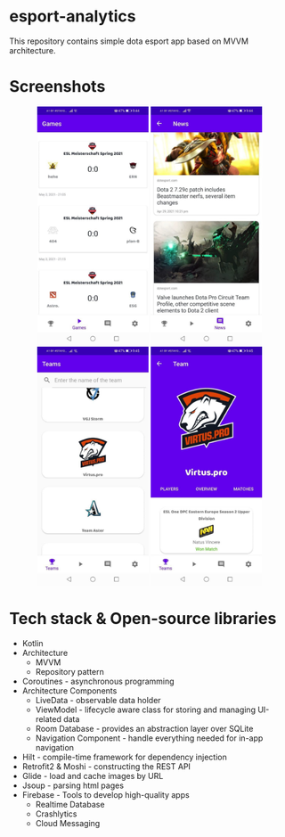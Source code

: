 # esport-analytics

This repository contains simple dota esport app based on MVVM architecture.

# Screenshots

<p align="center">
  <img src="https://github.com/pavlinz/esport-analytics/blob/master/screenshots/1.jpg" width="200" title="Match Details" alt="Match Details">
  <img src="https://github.com/pavlinz/esport-analytics/blob/master/screenshots/2.jpg" width="200" title="Favored Matches" alt="Favored Matches">
  <img src="https://github.com/pavlinz/esport-analytics/blob/master/screenshots/3.jpg" width="200" title="Matches" alt="Matches">
  <img src="https://github.com/pavlinz/esport-analytics/blob/master/screenshots/4.jpg" width="200" title="Matches" alt="Matches">
</p>

# Tech stack & Open-source libraries

* Kotlin
* Architecture
  * MVVM
  * Repository pattern
* Coroutines - asynchronous programming
* Architecture Components
  * LiveData - observable data holder
  * ViewModel - lifecycle aware class for storing and managing UI-related data
  * Room Database - provides an abstraction layer over SQLite
  * Navigation Component - handle everything needed for in-app navigation
* Hilt - compile-time framework for dependency injection
* Retrofit2 & Moshi - constructing the REST API
* Glide - load and cache images by URL
* Jsoup - parsing html pages
* Firebase - Tools to develop high-quality apps
  * Realtime Database
  * Crashlytics
  * Cloud Messaging
